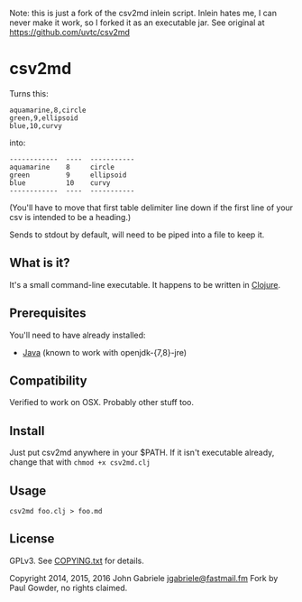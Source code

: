Note: this is just a fork of the csv2md inlein script.  Inlein hates me, I can never make it work, so I forked it as an executable jar. See original at https://github.com/uvtc/csv2md

# csv2md

Turns this:

~~~
aquamarine,8,circle
green,9,ellipsoid
blue,10,curvy
~~~

into:

~~~
------------  ----  -----------
aquamarine    8     circle
green         9     ellipsoid
blue          10    curvy
------------  ----  -----------
~~~

(You'll have to move that first table delimiter line down if
the first line of your csv is intended to be a heading.)

Sends to stdout by default, will need to be piped into a file to keep it.

## What is it?

It's a small command-line executable. It happens to be written in
[Clojure](http://clojure.org/).


## Prerequisites

You'll need to have already installed:

  * [Java](http://openjdk.java.net/) (known to work with openjdk-{7,8}-jre)


## Compatibility

Verified to work on OSX.  Probably other stuff too.


## Install

Just put csv2md anywhere in your $PATH.  If it isn't executable already, change that with `chmod +x csv2md.clj`


## Usage

    csv2md foo.clj > foo.md


## License

GPLv3. See [COPYING.txt](COPYING.txt) for details.

Copyright 2014, 2015, 2016 John Gabriele <jgabriele@fastmail.fm>
Fork by Paul Gowder, no rights claimed.  
